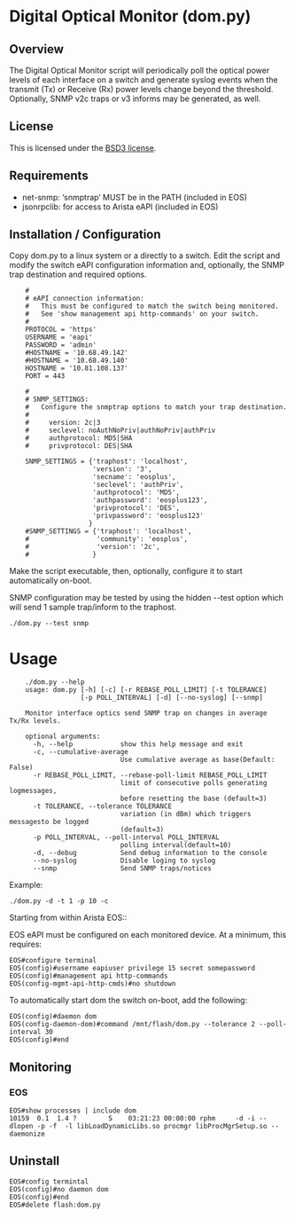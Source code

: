 # Digital Optical Monitor (dom.py)

## Overview

The Digital Optical Monitor script will periodically poll the optical power
levels of each interface on a switch and generate syslog events when the
transmit (Tx) or Receive (Rx) power levels change beyond the threshold.  
Optionally, SNMP v2c traps or v3 informs may be generated, as well.

## License

 This is licensed under the [BSD3 license](../blob/master/LICENSE).

## Requirements

- net-snmp: ‘snmptrap’ MUST be in the PATH (included in EOS)
- jsonrpclib: for access to Arista  eAPI (included in EOS)

## Installation / Configuration

Copy dom.py to a linux system or a directly to a switch.  Edit the script and
modify the switch eAPI configuration information and, optionally, the SNMP
trap destination and required options.

```
    #
    # eAPI connection information:
    #   This must be configured to match the switch being monitored.
    #   See 'show management api http-commands' on your switch.
    #
    PROTOCOL = 'https'
    USERNAME = 'eapi'
    PASSWORD = 'admin'
    #HOSTNAME = '10.68.49.142'
    #HOSTNAME = '10.68.49.140'
    HOSTNAME = '10.81.108.137'
    PORT = 443

    #
    # SNMP_SETTINGS:
    #   Configure the snmptrap options to match your trap destination.
    #
    #     version: 2c|3
    #     seclevel: noAuthNoPriv|authNoPriv|authPriv
    #     authprotocol: MD5|SHA
    #     privprotocol: DES|SHA

    SNMP_SETTINGS = {'traphost': 'localhost',
                     'version': '3',
                     'secname': 'eosplus',
                     'seclevel': 'authPriv',
                     'authprotocol': 'MD5',
                     'authpassword': 'eosplus123',
                     'privprotocol': 'DES',
                     'privpassword': 'eosplus123'
                    }
    #SNMP_SETTINGS = {'traphost': 'localhost',
    #                 'community': 'eosplus',
    #                 'version': '2c',
    #                }
```

Make the script executable, then, optionally, configure it to start
automatically on-boot.

SNMP configuration may be tested by using the hidden --test option which will
send 1 sample trap/inform to the traphost.

```
./dom.py --test snmp
```

# Usage

```
    ./dom.py --help
    usage: dom.py [-h] [-c] [-r REBASE_POLL_LIMIT] [-t TOLERANCE]
                  [-p POLL_INTERVAL] [-d] [--no-syslog] [--snmp]

    Monitor interface optics send SNMP trap on changes in average Tx/Rx levels.

    optional arguments:
      -h, --help            show this help message and exit
      -c, --cumulative-average
                            Use cumulative average as base(Default: False)
      -r REBASE_POLL_LIMIT, --rebase-poll-limit REBASE_POLL_LIMIT
                            limit of consecutive polls generating logmessages,
                            before resetting the base (default=3)
      -t TOLERANCE, --tolerance TOLERANCE
                            variation (in dBm) which triggers messagesto be logged
                            (default=3)
      -p POLL_INTERVAL, --poll-interval POLL_INTERVAL
                            polling interval(default=10)
      -d, --debug           Send debug information to the console
      --no-syslog           Disable loging to syslog
      --snmp                Send SNMP traps/notices
```

Example:

```
./dom.py -d -t 1 -p 10 -c
```

Starting from within Arista EOS::

EOS eAPI must be configured on each monitored device.  At a minimum, this requires:

```
EOS#configure terminal
EOS(config)#username eapiuser privilege 15 secret somepassword
EOS(config)#management api http-commands
EOS(config-mgmt-api-http-cmds)#no shutdown
```

To automatically start dom the switch on-boot, add the following:

```
EOS(config)#daemon dom
EOS(config-daemon-dom)#command /mnt/flash/dom.py --tolerance 2 --poll-interval 30
EOS(config)#end
```

## Monitoring

### EOS

```
EOS#show processes | include dom
10159  0.1  1.4 ?        S    03:21:23 00:00:00 rphm     -d -i --dlopen -p -f  -l libLoadDynamicLibs.so procmgr libProcMgrSetup.so --daemonize
```

## Uninstall

```
EOS#config termintal
EOS(config)#no daemon dom
EOS(config)#end
EOS#delete flash:dom.py
```
